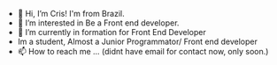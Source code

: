 - 👋 Hi, I’m Cris! I'm from Brazil.
- 👀 I’m interested in Be a Front end developer.
- 🌱 I’m currently in formation for Front End Developer
- Im a student, Almost a Junior Programmator/ Front end developer
- 📫 How to reach me ... (didnt have email for contact now, only soon.)

<!---
crzb10/crzb10 is a ✨ special ✨ repository because its `README.md` (this file) appears on your GitHub profile.
You can click the Preview link to take a look at your changes.
--->
